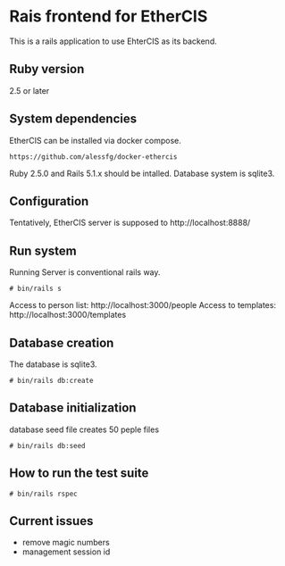 # Rais frontend for EtherCIS

This is a rails application to use EhterCIS as its backend.

## Ruby version
 2.5 or later


## System dependencies

EtherCIS can be installed via docker compose.

```
https://github.com/alessfg/docker-ethercis
```

Ruby 2.5.0 and Rails 5.1.x should be intalled.
Database system is sqlite3.

## Configuration

Tentatively, EtherCIS server is supposed to http://localhost:8888/

##  Run system

Running Server is conventional rails way.

```
# bin/rails s
```

Access to person list: http://localhost:3000/people
Access to templates: http://localhost:3000/templates

##  Database creation
The database is sqlite3. 
```
# bin/rails db:create
```

##  Database initialization

database seed file creates 50 peple files
```
# bin/rails db:seed
```

## How to run the test suite
```
# bin/rails rspec
```
## Current issues

 * remove magic numbers
 * management session id

